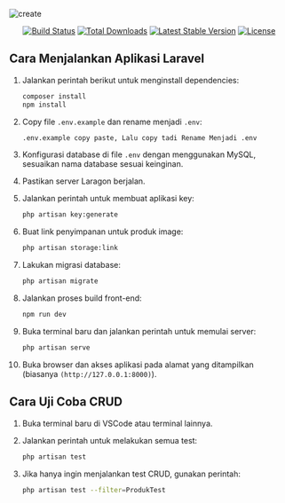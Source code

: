 
 ![create](https://github.com/user-attachments/assets/87ce7672-eddf-4f81-b599-6832db168f82)


<p align="center">
    <a href="https://github.com/laravel/framework/actions"><img src="https://github.com/laravel/framework/workflows/tests/badge.svg" alt="Build Status"></a>
    <a href="https://packagist.org/packages/laravel/framework"><img src="https://img.shields.io/packagist/dt/laravel/framework" alt="Total Downloads"></a>
    <a href="https://packagist.org/packages/laravel/framework"><img src="https://img.shields.io/packagist/v/laravel/framework" alt="Latest Stable Version"></a>
    <a href="https://packagist.org/packages/laravel/framework"><img src="https://img.shields.io/packagist/l/laravel/framework" alt="License"></a>
</p>

## Cara Menjalankan Aplikasi Laravel

1. Jalankan perintah berikut untuk menginstall dependencies:
   ```bash
   composer install
   npm install

2. Copy file `.env.example` dan rename menjadi `.env`:
   ```bash
   .env.example copy paste, Lalu copy tadi Rename Menjadi .env
   ```

3. Konfigurasi database di file `.env` dengan menggunakan MySQL, sesuaikan nama database sesuai keinginan.

4. Pastikan server Laragon berjalan.

5. Jalankan perintah untuk membuat aplikasi key:
   ```bash
   php artisan key:generate
   ```

6. Buat link penyimpanan untuk produk image:
   ```bash
   php artisan storage:link
   ```

7. Lakukan migrasi database:
   ```bash
   php artisan migrate
   ```

8. Jalankan proses build front-end:
   ```bash
   npm run dev
   ```

9. Buka terminal baru dan jalankan perintah untuk memulai server:
   ```bash
   php artisan serve
   ```

10. Buka browser dan akses aplikasi pada alamat yang ditampilkan (biasanya `(http://127.0.0.1:8000)`).

## Cara Uji Coba CRUD

1. Buka terminal baru di VSCode atau terminal lainnya.

2. Jalankan perintah untuk melakukan semua test:
   ```bash
   php artisan test
   ```

3. Jika hanya ingin menjalankan test CRUD, gunakan perintah:
   ```bash
   php artisan test --filter=ProdukTest
   ```


